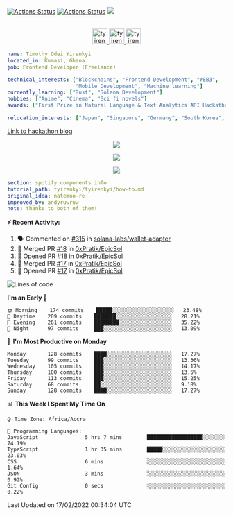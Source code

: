 [![Actions Status](https://github.com/tyirenkyi/tyirenkyi/workflows/wakatime-stats/badge.svg)](https://github.com/tyirenkyi/tyirenkyi/actions)
[![Actions Status](https://github.com/tyirenkyi/tyirenkyi/workflows/update-gh-activity/badge.svg)](https://github.com/tyirenkyi/tyirenkyi/actions)
![](https://visitor-badge.glitch.me/badge?page_id=tyirenkyi.tyirenkyi)

<p align="center">
<br/>
<a href="https://twitter.com/toyirenkyi">
  <img alt="tyirenkyi | Twitter" width="35px" src="https://drive.google.com/uc?export=view&id=1CwWfGcNmTNzSI-XmaLk0gvbHVaD5xkwx" />
</a>
<a href="https://www.linkedin.com/in/timothy-yirenkyi-b45b9b137/">
  <img alt="tyirenkyi's LinkedIN" width="35px" src="https://drive.google.com/uc?export=view&id=1S5uFDldRcrkoVMfQXsWIS2_u6vXLJhJS" />
</a
<a href="https://open.spotify.com/user/6jyx0hj1911n2xd4rm3vwm8j9?si=f0e62187bc474bdf">
  <img alt="tyirenkyi's Spotify" width="35px" src="https://drive.google.com/uc?export=view&id=1mLM5RCv8vHD1eZBYJphW69eo6OVlK-Ti" />
</a>
</p>

```yaml
name: Timothy Odei Yirenkyi
located_in: Kumasi, Ghana
job: Frontend Developer (Freelance)

technical_interests: ["Blockchains", "Frontend Development", "WEB3", 
                      "Mobile Development", "Machine learning"]
currently_learning: ["Rust", "Solana Development"]
hobbies: ["Anime", "Cinema", "Sci fi novels"]
awards: ["First Prize in Natural Language & Text Analytics API Hackathon"]

relocation_interests: ["Japan", "Singapore", "Germany", "South Korea", "UK"]
```

<a href="https://www.expert.ai/blog/the-story-behind-hackathon-winning-peer-reviewers-app">Link to hackathon blog</a>

<p align="center">
  <img alig src="https://github-profile-trophy.vercel.app/?username=tyirenkyi&column=6&rank=SSS,SS,S,AAA,AA,A,B,C" />
</p>


<p align="center">
  <a href="https://tyirenkyi.vercel.app/api/now-playing?open">
    <!-- Music bars move to the beat and are colored based on the track's happiness, danceability and energy! -->
    <img src="https://tyirenkyi.vercel.app/api/now-playing">
  </a>
</p>

<p align="center">
  <img src="https://tyirenkyi.vercel.app/api/top-played">
</p>
 
```yaml
section: spotify components info
tutorial_path: tyirenkyi/tyirenkyi/how-to.md
original_idea: natemoo-re
improved_by: andyruwruw
note: thanks to both of them!
```


**:zap: Recent Activity:**

<!--START_SECTION:activity-->
1. 🗣 Commented on [#315](https://github.com/solana-labs/wallet-adapter/issues/315) in [solana-labs/wallet-adapter](https://github.com/solana-labs/wallet-adapter)
2. 🎉 Merged PR [#18](https://github.com/0xPratik/EpicSol/pull/18) in [0xPratik/EpicSol](https://github.com/0xPratik/EpicSol)
3. 💪 Opened PR [#18](https://github.com/0xPratik/EpicSol/pull/18) in [0xPratik/EpicSol](https://github.com/0xPratik/EpicSol)
4. 🎉 Merged PR [#17](https://github.com/0xPratik/EpicSol/pull/17) in [0xPratik/EpicSol](https://github.com/0xPratik/EpicSol)
5. 💪 Opened PR [#17](https://github.com/0xPratik/EpicSol/pull/17) in [0xPratik/EpicSol](https://github.com/0xPratik/EpicSol)
<!--END_SECTION:activity-->

<!--START_SECTION:waka-->
![Lines of code](https://img.shields.io/badge/From%20Hello%20World%20I%27ve%20Written-5%20Million%20lines%20of%20code-blue)

**I'm an Early 🐤** 

```text
🌞 Morning    174 commits    █████░░░░░░░░░░░░░░░░░░░░   23.48% 
🌆 Daytime    209 commits    ███████░░░░░░░░░░░░░░░░░░   28.21% 
🌃 Evening    261 commits    ████████░░░░░░░░░░░░░░░░░   35.22% 
🌙 Night      97 commits     ███░░░░░░░░░░░░░░░░░░░░░░   13.09%

```
📅 **I'm Most Productive on Monday** 

```text
Monday       128 commits    ████░░░░░░░░░░░░░░░░░░░░░   17.27% 
Tuesday      99 commits     ███░░░░░░░░░░░░░░░░░░░░░░   13.36% 
Wednesday    105 commits    ███░░░░░░░░░░░░░░░░░░░░░░   14.17% 
Thursday     100 commits    ███░░░░░░░░░░░░░░░░░░░░░░   13.5% 
Friday       113 commits    ███░░░░░░░░░░░░░░░░░░░░░░   15.25% 
Saturday     68 commits     ██░░░░░░░░░░░░░░░░░░░░░░░   9.18% 
Sunday       128 commits    ████░░░░░░░░░░░░░░░░░░░░░   17.27%

```


📊 **This Week I Spent My Time On** 

```text
⌚︎ Time Zone: Africa/Accra

💬 Programming Languages: 
JavaScript               5 hrs 7 mins        ██████████████████░░░░░░░   74.19% 
TypeScript               1 hr 35 mins        █████░░░░░░░░░░░░░░░░░░░░   23.03% 
CSS                      6 mins              ░░░░░░░░░░░░░░░░░░░░░░░░░   1.64% 
JSON                     3 mins              ░░░░░░░░░░░░░░░░░░░░░░░░░   0.92% 
Git Config               0 secs              ░░░░░░░░░░░░░░░░░░░░░░░░░   0.22%

```


 Last Updated on 17/02/2022 00:34:04 UTC
<!--END_SECTION:waka-->

